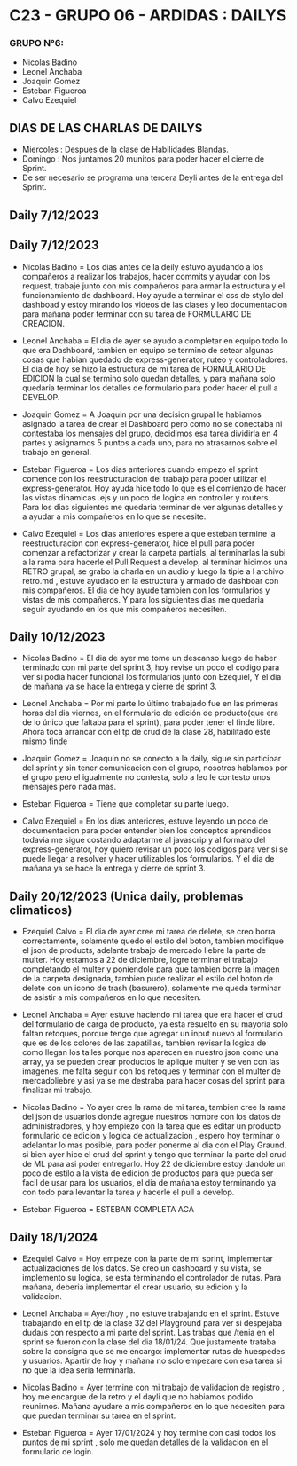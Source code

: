 # C23 - GRUPO 06 - ARDIDAS : DAILYS

### GRUPO N°6:
* Nicolas Badino
* Leonel Anchaba
* Joaquin Gomez
* Esteban Figueroa
* Calvo Ezequiel

## DIAS DE LAS CHARLAS DE DAILYS

* Miercoles : Despues de la clase de Habilidades Blandas.
* Domingo : Nos juntamos 20 munitos para poder hacer el cierre de Sprint.
* De ser necesario se programa una tercera Deyli antes de la entrega del Sprint.


## Daily 7/12/2023
## Daily 7/12/2023

* Nicolas Badino = Los dias antes de la deily estuvo ayudando a los compañeros a realizar los trabajos, hacer commits
                y ayudar con los request, trabaje junto con mis compañeros para armar la estructura y el funcionamiento de dashboard. Hoy ayude a terminar el css de stylo del dashboad y estoy mirando los videos de las clases y leo documentacion para mañana poder terminar con su tarea de FORMULARIO DE CREACION.

* Leonel Anchaba = El dia de ayer se ayudo a completar en equipo todo lo que era Dashboard, tambien en equipo se termino
                de setear algunas cosas que habian quedado de express-generator, ruteo y controladores. El dia de hoy se hizo la estructura de mi tarea de FORMULARIO DE EDICION la cual se termino solo quedan detalles, y para mañana solo quedaria terminar los detalles de formulario para poder hacer el pull a DEVELOP.

* Joaquin Gomez = A Joaquin por una decision grupal le habiamos asignado la tarea de crear el Dashboard pero como
                no se conectaba ni contestaba los mensajes del grupo, decidimos esa tarea dividirla en 4 partes y 
                asignarnos 5 puntos a cada uno, para no atrasarnos sobre el trabajo en general.

* Esteban Figueroa = Los dias anteriores cuando empezo el sprint comence con los reestructuracion del trabajo para poder
                utilizar el express-generator. Hoy ayuda hice todo lo que es el comienzo de hacer las vistas dinamicas .ejs y un poco de logica en controller y routers. Para los dias siguientes me quedaria terminar de ver algunas detalles y a ayudar a mis compañeros en lo que se necesite.

* Calvo Ezequiel = Los dias anteriores espere a que esteban termine la reestructuracion con express-generator, hice el
                pull para poder comenzar a refactorizar y crear la carpeta partials, al terminarlas la subi a la rama para hacerle el Pull Request a develop, al terminar hicimos una RETRO grupal, se grabo la charla en un audio y luego la tipie a l archivo retro.md , estuve ayudado en la estructura y armado de dashboar con mis compañeros. El dia de hoy ayude tambien con los formularios y vistas de mis compañeros. Y para los siguientes dias me quedaria seguir ayudando en los que mis compañeros necesiten.



## Daily 10/12/2023


* Nicolas Badino = El dia de ayer me tome un descanso luego de haber terminado con mi parte del sprint 3, hoy revise un poco el codigo para ver
                si podia hacer funcional los formularios junto con Ezequiel, Y el dia de mañana ya se hace la entrega y cierre de sprint 3.


* Leonel Anchaba = Por mi parte lo último trabajado fue en las primeras horas del dia viernes, en el formulario de edición de producto(que era de lo único que faltaba para el sprint), para poder tener el finde libre. Ahora toca arrancar con el tp de crud de la clase 28, habilitado este mismo finde

* Joaquin Gomez = Joaquin no se conecto a la daily, sigue sin participar del sprint y sin tener comunicacion con el grupo, nosotros hablamos 
                por el grupo pero el igualmente no contesta, solo a leo le contesto unos mensajes pero nada mas.

* Esteban Figueroa = Tiene que completar su parte luego.

* Calvo Ezequiel = En los dias anteriores, estuve leyendo un poco de documentacion para poder entender bien los conceptos aprendidos
                todavia me sigue costando adaptarme al javascrip y al formato del express-generator, hoy quiero revisar un poco los codigos para ver si se puede llegar a resolver y hacer utilizables los formularios. Y el dia de mañana ya se hace la entrega y cierre de sprint 3.


## Daily 20/12/2023 (Unica daily, problemas climaticos)

* Ezequiel Calvo = El dia de ayer cree mi tarea de delete, se creo borra correctamente, solamente quedo el estilo del boton, tambien modifique el json de products, adelante trabajo de mercado liebre la parte de multer. Hoy estamos a 22 de diciembre, logre terminar el trabajo completando el multer y poniendole para que tambien borre la imagen de la carpeta designada, tambien pude realizar el estilo del boton de delete con un icono de trash (basurero), solamente me queda terminar de asistir a mis compañeros en lo que necesiten.

* Leonel Anchaba = Ayer estuve haciendo mi tarea que era hacer el crud del formulario de carga de producto, ya esta resuelto en su mayoria solo faltan retoques, porque tengo que agregar un input nuevo al formulario que es de los colores de las zapatillas, tambien revisar la logica de como llegan los talles porque nos aparecen en nuestro json como una array, ya se pueden crear productos le aplique multer y se ven con las imagenes, me falta seguir con los retoques y terminar con el multer de mercadoliebre y asi ya se me destraba para hacer cosas del sprint para finalizar mi trabajo.

* Nicolas Badino = Yo ayer cree la rama de mi tarea, tambien cree la rama del json de usuarios donde agregue nuestros nombre con los datos de administradores, y hoy empiezo con la tarea que es editar un producto formulario de edicion y logica de actualizacion , espero hoy terminar o adelantar lo mas posible, para poder ponerme al dia con el Play Graund, si bien ayer hice el crud del sprint y tengo que terminar la parte del crud de ML para asi poder entregarlo. Hoy 22 de diciembre estoy dandole un poco de estilo a la vista de edicion de productos para que pueda ser facil de usar para los usuarios, el dia de mañana estoy terminando ya con todo para levantar la tarea y hacerle el pull a develop.

* Esteban Figueroa = ESTEBAN COMPLETA ACA

## Daily 18/1/2024

* Ezequiel Calvo = Hoy empeze con la parte de mi sprint, implementar actualizaciones de los datos. Se creo un dashboard y su vista, se implemento su logica, se esta terminando el controlador de rutas. Para mañana, deberia implementar el crear usuario, su edicion y la validacion.

* Leonel Anchaba = Ayer/hoy , no estuve trabajando en el sprint. Estuve trabajando en el tp  de la clase 32 del Playground para ver si despejaba duda/s con respecto a mi parte del sprint. Las trabas que /tenia en el sprint se fueron con la clase del dia 18/01/24. Que justamente trataba sobre la consigna que se me encargo: implementar rutas de huespedes y usuarios. Apartir de hoy y mañana no solo empezare con esa tarea si no que la idea seria terminarla.

* Nicolas Badino = Ayer termine con mi trabajo de validacion de registro , hoy me encargue de la retro y el dayli que no habiamos podido reunirnos. Mañana ayudare a mis compañeros en lo que necesiten para que puedan terminar su tarea en el sprint.

* Esteban Figueroa = Ayer 17/01/2024 y hoy termine con casi todos los puntos de mi sprint , solo me quedan detalles de la validacion en el formulario de login.